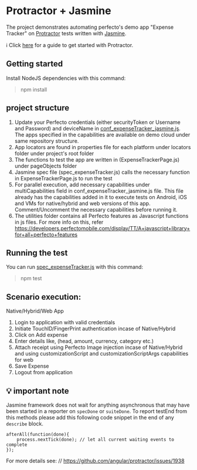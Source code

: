 # Protractor + Jasmine
The project demonstrates automating perfecto's demo app "Expense Tracker" on [Protractor](http://www.protractortest.org/#/) tests written with [Jasmine](http://jasmine.github.io/).

:information_source: Click [here](http://developers.perfectomobile.com/display/PD/Simple+Browsing+Protractor+Code+Sample) for a guide to get started with Protractor.

## Getting started
Install NodeJS dependencies with this command:

> npm install

## project structure

1. Update your Perfecto credentials (either securityToken or Username and Password) and deviceName in [conf_expenseTracker_jasmine.js](conf_expenseTracker_jasmine.js). The apps specified in the capabilities are available on demo cloud under same repository structure.
2. App locators are found in properties file for each platform under locators folder under project's root folder
3. The functions to test the app are written in (ExpenseTrackerPage.js) under pageObjects folder
4. Jasmine spec file (spec_expenseTracker.js) calls the necessary function in ExpenseTrackerPage.js to run the test
5. For parallel execution, add necessary capabilities under multiCapabilities field in conf_expenseTracker_jasmine.js file. This file already has the capabilities added in it to execute tests on Android, iOS and VMs for native/hybrid and web versions of this app. Comment/Uncomment the necessary capabilities before running it.
6. The utilities folder contains all Perfecto features as Javascript functions in js files. For more info on this, refer https://developers.perfectomobile.com/display/TT/A+javascript+library+for+all+perfecto+features

## Running the test

You can run [spec_expenseTracker.js](specs/spec_expenseTracker.js) with this command:

> npm test

## Scenario execution:

Native/Hybrid/Web App
1. Login to application with valid credentials
2. Initiate TouchID/FingerPrint authentication incase of Native/Hybrid
4. Click on Add expense
5. Enter details like, (head, amount, currency, category etc.)
6. Attach receipt using Perfecto Image injection incase of Native/Hybrid and using customizationScript and customizationScriptArgs capabilities for web
7. Save Expense
8. Logout from application

## 💡 important note
Jasmine framework does not wait for anything asynchronous that may have been started in a reporter on `specDone` or `suiteDone`.
To report testEnd from this methods please add this following code snippet in the end of any `describe` block.

```
afterAll(function(done){
    process.nextTick(done); // let all current waiting events to complete
});
```
For more details see: // https://github.com/angular/protractor/issues/1938

